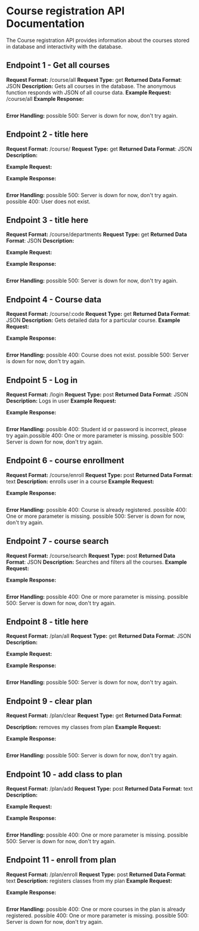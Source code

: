 # Course registration API Documentation
The Course registration API provides information about the courses stored in database and interactivity with the database.

## Endpoint 1 - Get all courses
**Request Format:**
/course/all
**Request Type:**
get
**Returned Data Format**:
JSON
**Description:**
Gets all courses in the database. The anonymous function responds with JSON of all course data.
**Example Request:**
/course/all
**Example Response:**

```

```

**Error Handling:**
possible 500: Server is down for now, don't try again.


## Endpoint 2 - title here
**Request Format:**
/course/
**Request Type:**
get
**Returned Data Format**:
JSON
**Description:**

**Example Request:**

**Example Response:**

```json

```

**Error Handling:**
possible 500: Server is down for now, don't try again.
possible 400: User does not exist.


## Endpoint 3 - title here
**Request Format:**
/course/departments
**Request Type:**
get
**Returned Data Format**:
JSON
**Description:**

**Example Request:**

**Example Response:**

```json

```

**Error Handling:**
possible 500: Server is down for now, don't try again.



## Endpoint 4 - Course data
**Request Format:**
/course/:code
**Request Type:**
get
**Returned Data Format**:
JSON
**Description:**
Gets detailed data for a particular course.
**Example Request:**

**Example Response:**

```json

```

**Error Handling:**
possible 400: Course does not exist.
possible 500: Server is down for now, don't try again.


## Endpoint 5 - Log in
**Request Format:**
/login
**Request Type:**
post
**Returned Data Format**:
JSON
**Description:**
Logs in user
**Example Request:**

**Example Response:**

```json

```

**Error Handling:**
possible 400: Student id or password is incorrect, please try again.possible 400: One or more parameter is missing.
possible 500: Server is down for now, don't try again.


## Endpoint 6 - course enrollment
**Request Format:**
/course/enroll
**Request Type:**
post
**Returned Data Format**:
text
**Description:**
enrolls user in a course
**Example Request:**

**Example Response:**

```json

```

**Error Handling:**
possible 400: Course is already registered.
possible 400: One or more parameter is missing.
possible 500: Server is down for now, don't try again.


## Endpoint 7 - course search
**Request Format:**
/course/search
**Request Type:**
post
**Returned Data Format**:
JSON
**Description:**
Searches and filters all the courses.
**Example Request:**

**Example Response:**

```json

```

**Error Handling:**
possible 400: One or more parameter is missing.
possible 500: Server is down for now, don't try again.



## Endpoint 8 - title here
**Request Format:**
/plan/all
**Request Type:**
get
**Returned Data Format**:
JSON
**Description:**

**Example Request:**

**Example Response:**

```json

```

**Error Handling:**
possible 500: Server is down for now, don't try again.



## Endpoint 9 - clear plan
**Request Format:**
/plan/clear
**Request Type:**
get
**Returned Data Format**:

**Description:**
removes my classes from plan
**Example Request:**

**Example Response:**

```json

```

**Error Handling:**
possible 500: Server is down for now, don't try again.



## Endpoint 10 - add class to plan
**Request Format:**
/plan/add
**Request Type:**
post
**Returned Data Format**:
text
**Description:**

**Example Request:**

**Example Response:**

```json

```

**Error Handling:**
possible 400: One or more parameter is missing.
possible 500: Server is down for now, don't try again.


## Endpoint 11 - enroll from plan
**Request Format:**
/plan/enroll
**Request Type:**
post
**Returned Data Format**:
text
**Description:**
registers classes from my plan
**Example Request:**

**Example Response:**

```json

```

**Error Handling:**
possible 400: One or more courses in the plan is already registered.
possible 400: One or more parameter is missing.
possible 500: Server is down for now, don't try again.

